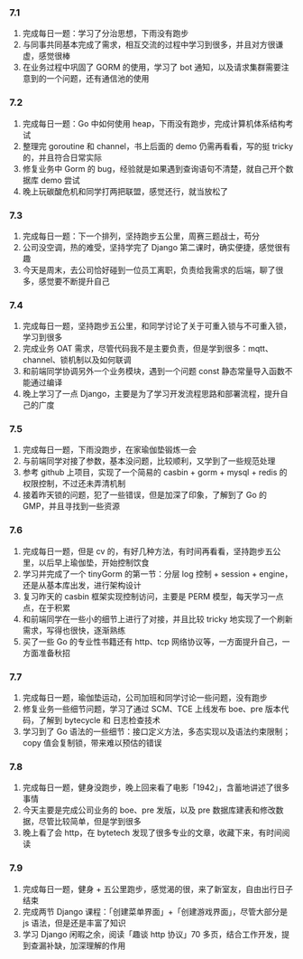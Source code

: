### 7.1

1. 完成每日一题：学习了分治思想，下雨没有跑步
2. 与同事共同基本完成了需求，相互交流的过程中学习到很多，并且对方很谦虚，感觉很棒
3. 在业务过程中巩固了 GORM 的使用，学习了 bot 通知，以及请求集群需要注意到的一个问题，还有通信池的使用

### 7.2

1. 完成每日一题：Go 中如何使用 heap，下雨没有跑步，完成计算机体系结构考试
2. 整理完 goroutine 和 channel，书上后面的 demo 仍需再看看，写的挺 tricky 的，并且符合日常实际
3. 修复业务中 Gorm 的 bug，经验就是如果遇到查询语句不清楚，就自己开个数据库 demo 尝试
4. 晚上玩碳酸危机和同学打两把联盟，感觉还行，就当放松了

### 7.3

1. 完成每日一题：下一个排列，坚持跑步五公里，周赛三题战士，苟分
2. 公司没空调，热的难受，坚持学完了 Django 第二课时，确实便捷，感觉很有趣
3. 今天是周末，去公司恰好碰到一位员工离职，负责给我需求的后端，聊了很多，感觉要不断提升自己

### 7.4

1. 完成每日一题，坚持跑步五公里，和同学讨论了关于可重入锁与不可重入锁，学习到很多
2. 完成业务 OAT 需求，尽管代码我不是主要负责，但是学到很多：mqtt、channel、锁机制以及如何联调
3. 和前端同学协调另外一个业务模块，遇到一个问题 const 静态常量导入函数不能通过编译
4. 晚上学习了一点 Django，主要是为了学习开发流程思路和部署流程，提升自己的广度

### 7.5

1. 完成每日一题，下雨没跑步，在家瑜伽垫锻炼一会
2. 与前端同学对接了参数，基本没问题，比较顺利，又学到了一些规范处理
3. 参考 github 上项目，实现了一个简易的 casbin + gorm + mysql + redis 的权限控制，不过还未弄清机制
4. 接着昨天锁的问题，犯了一些错误，但是加深了印象，了解到了 Go 的 GMP，并且寻找到一些资源

### 7.6

1. 完成每日一题，但是 cv 的，有好几种方法，有时间再看看，坚持跑步五公里，以后早上瑜伽垫，开始控制饮食
2. 学习并完成了一个 tinyGorm 的第一节：分层 log 控制 + session + engine，还是从基本库出发，进行架构设计
3. 复习昨天的 casbin 框架实现控制访问，主要是 PERM 模型，每天学习一点点，在于积累
4. 和前端同学在一些小的细节上进行了对接，并且比较 tricky 地实现了一个刷新需求，写得也很快，逐渐熟练
5. 买了一些 Go 的专业性书籍还有 http、tcp 网络协议等，一方面提升自己，一方面准备秋招

### 7.7

1. 完成每日一题，瑜伽垫运动，公司加班和同学讨论一些问题，没有跑步
2. 修复业务一些细节问题，学习了通过 SCM、TCE 上线发布 boe、pre 版本代码，了解到 bytecycle 和 日志检查技术
3. 学习到了 Go 语法的一些细节：接口定义方法，多态实现以及语法约束限制；copy 值会复制锁，带来难以预估的错误

### 7.8

1. 完成每日一题，健身没跑步，晚上回来看了电影「1942」，含蓄地讲述了很多事情
2. 今天主要是完成公司业务的 boe、pre 发版，以及 pre 数据库建表和修改数据，尽管比较简单，但是学到很多
3. 晚上看了会 http，在 bytetech 发现了很多专业的文章，收藏下来，有时间阅读

### 7.9

1. 完成每日一题，健身 + 五公里跑步，感觉渴的很，来了新室友，自由出行日子结束
2. 完成两节 Django 课程：「创建菜单界面」+「创建游戏界面」，尽管大部分是 js 语法，但是还是丰富了知识
3. 学习 Django 闲暇之余，阅读「趣谈 http 协议」70 多页，结合工作开发，提到查漏补缺，加深理解的作用

